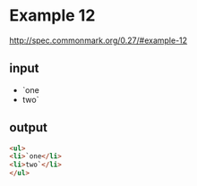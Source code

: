 # Example 12

http://spec.commonmark.org/0.27/#example-12

## input

- `one
- two`

## output

```html
<ul>
<li>`one</li>
<li>two`</li>
</ul>
```
